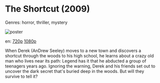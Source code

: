 # The Shortcut (2009)

Genres: horror, thriller, mystery

![poster](http://image.tmdb.org/t/p/w500/tB4LeBIuKA6e8uLmvjKaEeDwfl1.jpg)

en:
  [720p](magnet:?xt=urn:btih:B9350551DCF7EA15676E371C9AADEB268F12AB8B&tr=udp://glotorrents.pw:6969/announce&tr=udp://tracker.opentrackr.org:1337/announce&tr=udp://torrent.gresille.org:80/announce&tr=udp://tracker.openbittorrent.com:80&tr=udp://tracker.coppersurfer.tk:6969&tr=udp://tracker.leechers-paradise.org:6969&tr=udp://p4p.arenabg.ch:1337&tr=udp://tracker.internetwarriors.net:1337)
  [1080p](magnet:?xt=urn:btih:EB2DA428CDBFB72DECC9712AF622F0C2E9F0B3AF&tr=udp://glotorrents.pw:6969/announce&tr=udp://tracker.opentrackr.org:1337/announce&tr=udp://torrent.gresille.org:80/announce&tr=udp://tracker.openbittorrent.com:80&tr=udp://tracker.coppersurfer.tk:6969&tr=udp://tracker.leechers-paradise.org:6969&tr=udp://p4p.arenabg.ch:1337&tr=udp://tracker.internetwarriors.net:1337)
  


When Derek (AnDrew Seeley) moves to a new town and discovers a shortcut through the woods to his high school, he learns about a crazy old man who lives near its path: Legend has it that he abducted a group of teenagers years ago. Ignoring the warning, Derek and his friends set out to uncover the dark secret that's buried deep in the woods. But will they survive to tell it?